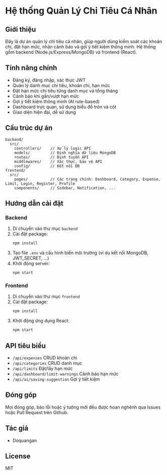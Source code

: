 # Hệ thống Quản Lý Chi Tiêu Cá Nhân

## Giới thiệu
Đây là dự án quản lý chi tiêu cá nhân, giúp người dùng kiểm soát các khoản chi, đặt hạn mức, nhận cảnh báo và gợi ý tiết kiệm thông minh. Hệ thống gồm backend (Node.js/Express/MongoDB) và frontend (React).

## Tính năng chính
- Đăng ký, đăng nhập, xác thực JWT
- Quản lý danh mục chi tiêu, khoản chi, hạn mức
- Đặt hạn mức chi tiêu từng danh mục và tổng tháng
- Cảnh báo khi gần/vượt hạn mức
- Gợi ý tiết kiệm thông minh (AI rule-based)
- Dashboard trực quan, sử dụng biểu đồ tròn và cột
- Giao diện hiện đại, dễ sử dụng

## Cấu trúc dự án
```
backend/
  src/
    controllers/    // Xử lý logic API
    models/         // Định nghĩa dữ liệu MongoDB
    routes/         // Định tuyến API
    middlewares/    // Xác thực, bảo vệ API
    config/         // Kết nối DB
frontend/
  src/
    pages/          // Các trang chính: Dashboard, Category, Expense, Limit, Login, Register, Profile
    components/     // Sidebar, Notification, ...
```

## Hướng dẫn cài đặt
### Backend
1. Di chuyển vào thư mục `backend`
2. Cài đặt package:
   ```bash
   npm install
   ```
3. Tạo file `.env` và cấu hình biến môi trường (ví dụ kết nối MongoDB, JWT_SECRET, ...)
4. Khởi động server:
   ```bash
   npm start
   ```

### Frontend
1. Di chuyển vào thư mục `frontend`
2. Cài đặt package:
   ```bash
   npm install
   ```
3. Khởi động ứng dụng React:
   ```bash
   npm start
   ```

## API tiêu biểu
- `/api/expenses` CRUD khoản chi
- `/api/categories` CRUD danh mục
- `/api/limits` Đặt/lấy hạn mức
- `/api/dashboard/limit-warnings` Cảnh báo hạn mức
- `/api/ai/saving-suggestion` Gợi ý tiết kiệm

## Đóng góp
Mọi đóng góp, báo lỗi hoặc ý tưởng mới đều được hoan nghênh qua Issues hoặc Pull Request trên Github.

## Tác giả
- Doquangan

## License
MIT
